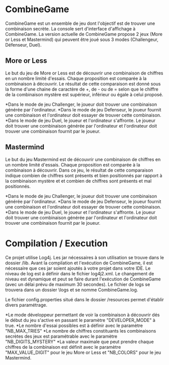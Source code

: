# CombineGame

CombineGame est un ensemble de jeu dont l'objectif est de trouver une combinaison secrète. La console sert d'interface d'affichage à CombineGame.
La version actuelle de CombineGame propose 2 jeux (More or Less et Mastermind) qui peuvent être joué sous 3 modes (Challengeur, Défenseur, Duel).

## More or Less

Le but du jeu de More or Less est de découvrir une combinaison de chiffres en un nombre limité d'essais. Chaque proposition est comparée à la combinaison à découvrir. Le résultat de cette comparaison est donné sous la forme d'une chaine de caractère de +, de - ou de = selon que le chiffre de la combinaison mystère est supérieur, inférieur ou égale à celui proposé.

*Dans le mode de jeu Challenger, le joueur doit trouver une combinaison générée par l'ordinateur.
*Dans le mode de jeu Defenseur, le joueur fournit une combinaison et l'ordinateur doit essayer de trouver cette combinaison.
*Dans le mode de jeu Duel, le joueur et l'ordinateur s'affronte. Le joueur doit trouver une combinaison générée par l'ordinateur et l'ordinateur doit trouver une combinaison fournit par le joueur.

## Mastermind

Le but du jeu Mastermind est de découvrir une combinaison de chiffres en un nombre limité d'essais. Chaque proposition est comparée à la combinaison à découvrir. Dans ce jeu, le résultat de cette comparaison indique combien de chiffres sont présents et bien positionnés par rapport à la combinaison mystère et  et combien de chiffres sont présents et mal positionnés.

*Dans le mode de jeu Challenger, le joueur doit trouver une combinaison générée par l'ordinateur.
*Dans le mode de jeu Defenseur, le joueur fournit une combinaison et l'ordinateur doit essayer de trouver cette combinaison.
*Dans le mode de jeu Duel, le joueur et l'ordinateur s'affronte. Le joueur doit trouver une combinaison générée par l'ordinateur et l'ordinateur doit trouver une combinaison fournit par le joueur.


# Compilation / Execution

Ce projet utilise Log4j. Les jar nécessaires à son utilisation se trouve dans le dossier /lib. Avant la compilation et l'exécution de CombineGame, il est nécessaire que ces jar soient ajoutés à votre projet dans votre IDE. Le niveau de log est à définir dans le fichier log4j2.xml. Le changement de niveau est dynamique et peut se faire durant l'exécution de CombineGame (avec un délai prévu de maximum 30 secondes). Le fichier de logs se trouvera dans un dossier \logs et se nomme CombineGame.log.

Le fichier config.properties situé dans le dossier /resources permet d'établir divers paramétrage. 

*Le mode développeur permettant de voir la combinaison à découvrir dés le début du jeu s'active en passant le paramètre "DEVELOPER_MODE" à true.
*Le nombre d'essai possibles est à définir avec le paramètre "NB_MAX_TRIES"
*Le nombre de chiffres constituants les combinaisons secrètes des jeux est paramétrable avec le paramètre "NB_DIGITS_MYSTERY"
*La valeur maximale que peut prendre chaque chiffres de la combinaison est définit avec le paramètre "MAX_VALUE_DIGIT" pour le jeu More or Less et "NB_COLORS" pour le jeu Mastermind.

 